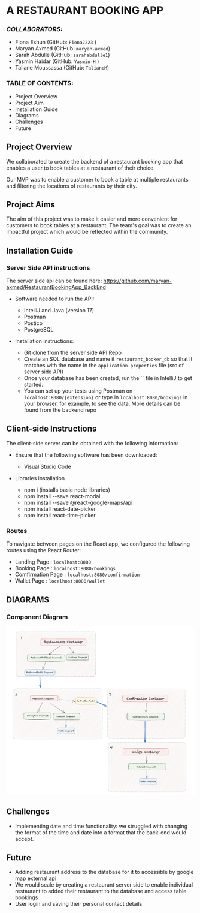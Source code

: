 # A RESTAURANT BOOKING APP

### <I>COLLABORATORS: </I>
* Fiona Eshun (GitHub: `Fiona2223` )
* Maryan Axmed (GitHub: `maryan-axmed`)
* Sarah Abdulle (GitHub: `sarahabdulle1`)
* Yasmin Haidar (GitHub: `Yasmin-H` )
* Taliane Moussassa (GitHub: `TalianeM`)

### TABLE OF CONTENTS:

* Project Overview
* Project Aim
* Installation Guide
* Diagrams
* Challenges
* Future

## Project Overview 

We collaborated to create the backend of a restaurant booking app that enables a user to book tables at a restaurant of their choice.

Our MVP was to enable a customer to book a table at multiple restaurants and filtering the locations of restaurants by their city. 

## Project Aims

The aim of this project was to make it easier and more convenient for customers to book tables at a restaurant. The team's goal was to create an impactful project which would be reflected within the community.


## Installation Guide

### Server Side API instructions
The server side api can be found here:
https://github.com/maryan-axmed/RestaurantBookingApp_BackEnd



* Software needed to run the API: 
	* IntelliJ and Java (version 17)
	* Postman
	* Postico
	* PostgreSQL


* Installation instructions:
	* Git clone from the server side API Repo
	* Create an SQL database  and name it `restaurant_booker_db` so that it matches with the name in the `application.properties` file (src of server side API)
	* Once your database has been created, run the `` file in IntelliJ to get started.
	* You can set up your tests using Postman on `localhost:8080/{extension}` or type in `localhost:8080/bookings` in your browser, for example, to see the  data. More details can be found from the backend repo
	

## Client-side Instructions 
The client-side server can be obtained with the following information:

* Ensure that the following software	has been downloaded:
   * Visual Studio Code

* Libraries installation
    * npm i (installs basic node libraries)
    * npm install --save react-modal 
    * npm install --save @react-google-maps/api
    * npm install react-date-picker
    * npm install react-time-picker

### Routes 
To navigate between pages on the React app, we configured the following routes using the React Router:

* Landing Page : `localhost:8080`
* Booking Page : `localhost:8080/bookings`
* Comfirmation Page : `localhost:8080/confirmation`
* Wallet Page : `localhost:8080/wallet`

## DIAGRAMS

### Component Diagram
![componentDiagram](image.png)

## Challenges
* Implementing date and time functionality: we struggled with changing the format of the time and date into a format that the back-end would accept. 

## Future
* Adding restaurant address to the database for it to accessible by google map external api
* We would scale by creating a restaurant server side to enable individual restaurant to added their restaurant to the database and access table bookings
* User login and saving their personal contact details

